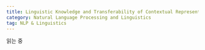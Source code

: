 ```yaml
---
title: Linguistic Knowledge and Transferability of Contextual Representations(Liu. Nelson(2019)
category: Natural Language Processing and Linguistics
tag: NLP & Linguistics
---
```


읽는 중
